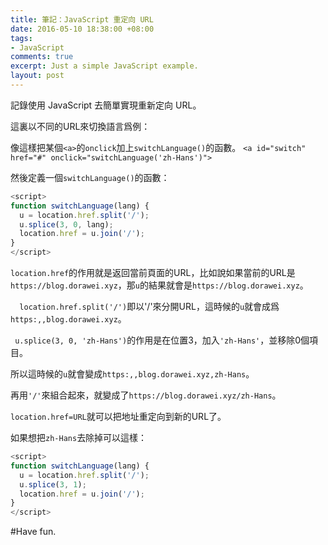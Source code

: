 ```yaml
---
title: 筆記：JavaScript 重定向 URL
date: 2016-05-10 18:38:00 +08:00
tags:
- JavaScript
comments: true
excerpt: Just a simple JavaScript example.
layout: post
---
```


記錄使用 JavaScript 去簡單實現重新定向 URL。

這裏以不同的URL來切換語言爲例：

像這樣把某個`<a>`的`onclick`加上`switchLanguage()`的函數。
`<a id="switch" href="#" onclick="switchLanguage('zh-Hans')">`

然後定義一個`switchLanguage()`的函數：
```JavaScript
<script>
function switchLanguage(lang) {
  u = location.href.split('/');
  u.splice(3, 0, lang);
  location.href = u.join('/');
}
</script>
```

`location.href`的作用就是返回當前頁面的URL，比如說如果當前的URL是`https://blog.dorawei.xyz`，那`u`的結果就會是`https://blog.dorawei.xyz`。

`  location.href.split('/')`即以'/'來分開URL，這時候的`u`就會成爲`https:,,blog.dorawei.xyz`。

` u.splice(3, 0, 'zh-Hans')`的作用是在位置3，加入`'zh-Hans'`，並移除0個項目。

所以這時候的`u`就會變成`https:,,blog.dorawei.xyz,zh-Hans`。

再用`'/'`來組合起來，就變成了`https://blog.dorawei.xyz/zh-Hans`。

`location.href=URL`就可以把地址重定向到新的URL了。

如果想把`zh-Hans`去除掉可以這樣：
```JavaScript
<script>
function switchLanguage(lang) {
  u = location.href.split('/');
  u.splice(3, 1);
  location.href = u.join('/');
}
</script>
```

#Have fun.
